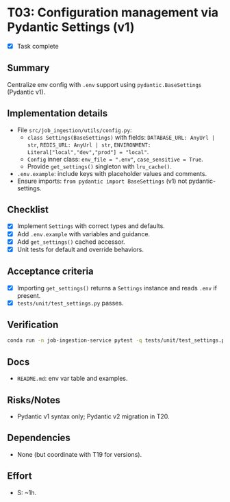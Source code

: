 # T03: Configuration management via Pydantic Settings (v1)

- [x] Task complete

## Summary
Centralize env config with `.env` support using `pydantic.BaseSettings` (Pydantic v1).

## Implementation details
- File `src/job_ingestion/utils/config.py`:
  - `class Settings(BaseSettings)` with fields: `DATABASE_URL: AnyUrl | str`, `REDIS_URL: AnyUrl | str`, `ENVIRONMENT: Literal["local","dev","prod"] = "local"`.
  - `Config` inner class: `env_file = ".env"`, `case_sensitive = True`.
  - Provide `get_settings()` singleton with `lru_cache()`.
- `.env.example`: include keys with placeholder values and comments.
- Ensure imports: `from pydantic import BaseSettings` (v1) not pydantic-settings.

## Checklist
- [x] Implement `Settings` with correct types and defaults.
- [x] Add `.env.example` with variables and guidance.
- [x] Add `get_settings()` cached accessor.
- [x] Unit tests for default and override behaviors.

## Acceptance criteria
- [x] Importing `get_settings()` returns a `Settings` instance and reads `.env` if present.
- [x] `tests/unit/test_settings.py` passes.

## Verification
```bash
conda run -n job-ingestion-service pytest -q tests/unit/test_settings.py
```

## Docs
- `README.md`: env var table and examples.

## Risks/Notes
- Pydantic v1 syntax only; Pydantic v2 migration in T20.

## Dependencies
- None (but coordinate with T19 for versions).

## Effort
- S: ~1h.

